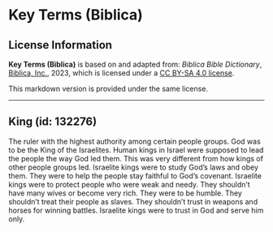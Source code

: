 # Key Terms (Biblica)

## License Information

**Key Terms (Biblica)** is based on and adapted from: _Biblica Bible Dictionary_, [Biblica, Inc.](https://www.biblica.com/), 2023, which is licensed under a [CC BY-SA 4.0 license](https://creativecommons.org/licenses/by-sa/4.0/legalcode.en).

This markdown version is provided under the same license.



--------------------------------

## King (id: 132276)

The ruler with the highest authority among certain people groups. God was to be the King of the Israelites. Human kings in Israel were supposed to lead the people the way God led them. This was very different from how kings of other people groups led. Israelite kings were to study God’s laws and obey them. They were to help the people stay faithful to God’s covenant. Israelite kings were to protect people who were weak and needy. They shouldn’t have many wives or become very rich. They were to be humble. They shouldn’t treat their people as slaves. They shouldn’t trust in weapons and horses for winning battles. Israelite kings were to trust in God and serve him only.


